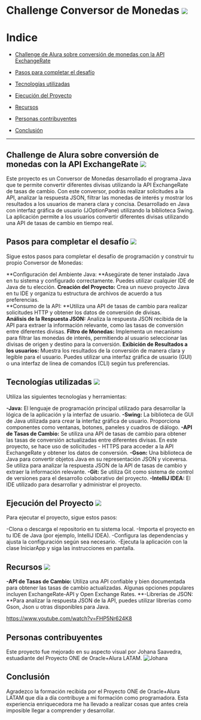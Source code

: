 # Challenge Conversor de Monedas  ![](https://img.freepik.com/fotos-premium/pila-monedas-oro-simbolos-dolar-al-estilo-dibujos-animados-14_595393-8690.jpg?w=40)


# Indice

- [Challenge de Alura sobre conversión de monedas con la API ExchangeRate](#challenge-de-alura-sobre-conversión-de-monedas-con-la-api-exchangerate)

- [Pasos para completar el desafío](#pasos-para-completar-el-desafio)

- [Tecnologías utilizadas](#tecnologías-utilizadas)

- [Ejecución del Proyecto](#ejecución-del-proyecto)

- [Recursos](#recursos)
- [Personas contribuyentes](#personas-contribuyentes)
- [Conclusión](#conclusión)

---

## Challenge de Alura sobre conversión de monedas con la API ExchangeRate  ![](https://img.freepik.com/vector-premium/ilustracion-vectorial-dibujos-animados-bolsa-dinero-aislada-fondo-blanco_1322560-79295.jpg?w=100)

Este proyecto es un Conversor de Monedas desarrollado el programa Java que te permite convertir diferentes divisas utilizando la API ExchangeRate de tasas de cambio. Con este conversor, podrás realizar solicitudes a la API, analizar la respuesta JSON, filtrar las monedas de interés y mostrar los resultados a los usuarios de manera clara y concisa. Desarrollado en Java con interfaz gráfica de usuario (JOptionPane) utilizando la biblioteca Swing. La aplicación permite a los usuarios convertir diferentes divisas utilizando una API de tasas de cambio en tiempo real.

## Pasos para completar el desafío  ![](https://img.freepik.com/fotos-premium/signo-euro-simbolo_2227-473.jpg?w=40)

Sigue estos pasos para completar el desafío de programación y construir tu propio Conversor de Monedas:

**Configuración del Ambiente Java: **Asegúrate de tener instalado Java en tu sistema y configurado correctamente. Puedes utilizar cualquier IDE de Java de tu elección. 
**Creación del Proyecto:** Crea un nuevo proyecto Java en tu IDE y organiza tu estructura de archivos de acuerdo a tus preferencias.  
**Consumo de la API: **Utiliza una API de tasas de cambio para realizar solicitudes HTTP y obtener los datos de conversión de divisas.  
**Análisis de la Respuesta JSON:** Analiza la respuesta JSON recibida de la API para extraer la información relevante, como las tasas de conversión entre diferentes divisas. 
**Filtro de Monedas:** Implementa un mecanismo para filtrar las monedas de interés, permitiendo al usuario seleccionar las divisas de origen y destino para la conversión. 
**Exibición de Resultados a los usuarios:** Muestra los resultados de la conversión de manera clara y legible para el usuario. Puedes utilizar una interfaz gráfica de usuario (GUI) o una interfaz de línea de comandos (CLI) según tus preferencias.

## Tecnologías utilizadas ![](https://img.freepik.com/vector-premium/vector-personajes-dibujos-animados-portatiles_1023984-25168.jpg?w=40)
Utiliza las siguientes tecnologías y herramientas:

**-Java:** El lenguaje de programación principal utilizado para desarrollar la lógica de la aplicación y la interfaz de usuario.
**-Swing:** La biblioteca de GUI de Java utilizada para crear la interfaz gráfica de usuario. Proporciona componentes como ventanas, botones, paneles y cuadros de diálogo.
**-API de Tasas de Cambio:** Se utiliza una API de tasas de cambio para obtener las tasas de conversión actualizadas entre diferentes divisas. En este proyecto, se hace uso de solicitudes - HTTPS para acceder a la API ExchangeRate y obtener los datos de conversión.
**-Gson:** Una biblioteca de Java para convertir objetos Java en su representación JSON y viceversa. Se utiliza para analizar la respuesta JSON de la API de tasas de cambio y extraer la información relevante.
**-Git:** Se utiliza Git como sistema de control de versiones para el desarrollo colaborativo del proyecto.
**-IntelliJ IDEA:** El IDE utilizado para desarrollar y administrar el proyecto.

## Ejecución del Proyecto  ![](https://img.freepik.com/fotos-premium/imagen-inteligencia-artificial_1273586-25031.jpg?w=40)

Para ejecutar el proyecto, sigue estos pasos:

-Clona o descarga el repositorio en tu sistema local.
-Importa el proyecto en tu IDE de Java (por ejemplo, IntelliJ IDEA).
-Configura las dependencias y ajusta la configuración según sea necesario.
-Ejecuta la aplicación con la clase IniciarApp y siga las instrucciones en pantalla.


## Recursos ![](https://img.freepik.com/vector-premium/dibujos-animados-ilustracion-vectorial-camara_969863-360419.jpg?w=40)

**-API de Tasas de Cambio:** Utiliza una API confiable y bien documentada para obtener las tasas de cambio actualizadas. Algunas opciones populares incluyen ExchangeRate-API y Open Exchange Rates.
**-Librerías de JSON: **Para analizar la respuesta JSON de la API, puedes utilizar librerías como Gson, Json u otras disponibles para Java.

https://www.youtube.com/watch?v=FHP5Nr624K8


## Personas contribuyentes

Este proyecto fue mejorado en su aspecto visual por Johana Saavedra, estuadiante del Proyecto ONE de Oracle+Alura LATAM.
![Johana](https://github.com/user-attachments/assets/38dff73c-fe26-44e3-a8cd-844edc62c4a6)

## Conclusión

 Agradezco la formación recibida por el Proyecto ONE de Oracle+Alura LATAM que día a día contribuye a mi formación como programadora.
 Esta experiencia enriquecedora me ha llevado a realizar cosas que antes creía imposible llegar a comprender y desarrollar.


